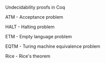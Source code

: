 Undecidability proofs in Coq

ATM - Acceptance problem

HALT - Halting problem

ETM - Empty language problem

EQTM - Turing machine equivalence problem

Rice - Rice's theorem

